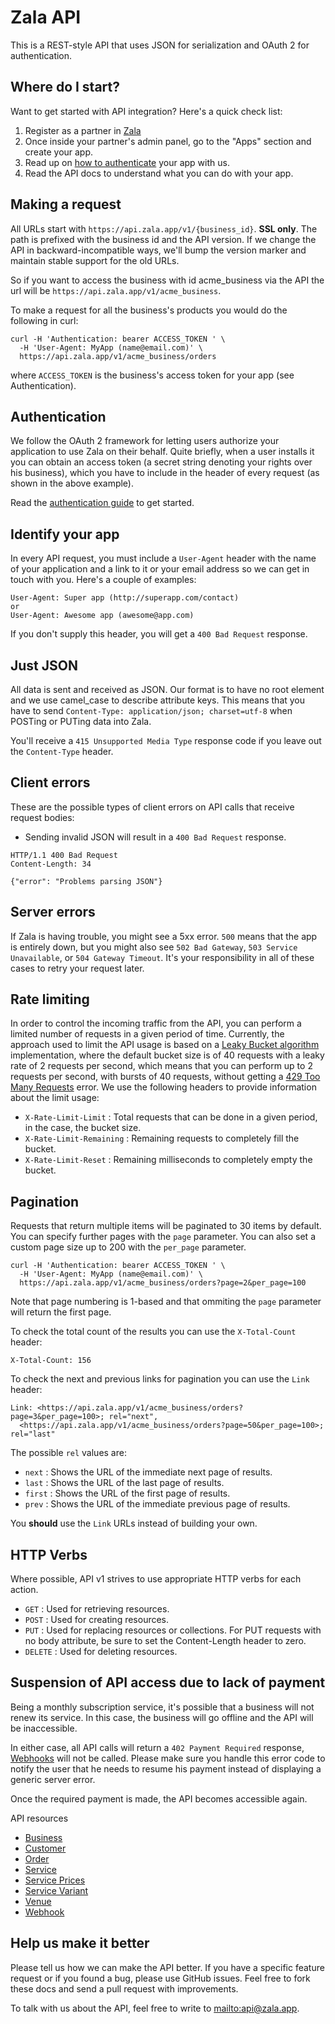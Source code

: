 Zala API
====================

This is a REST-style API that uses JSON for serialization and OAuth 2 for authentication.

Where do I start?
----------------

Want to get started with API integration? Here's a quick check list:

1. Register as a partner in [Zala](https://zala.app)
2. Once inside your partner's admin panel, go to the "Apps" section and create your app.
3. Read up on [how to authenticate](#authentication) your app with us.
4. Read the API docs to understand what you can do with your app.

Making a request
----------------

All URLs start with `https://api.zala.app/v1/{business_id}`. **SSL only**. The path is prefixed with the business id and
the API version.
If we change the API in backward-incompatible ways, we'll bump the version marker and maintain stable support for the
old URLs.

So if you want to access the business with id acme_business via the API the url will
be `https://api.zala.app/v1/acme_business`.

To make a request for all the business's products you would do the following in curl:

```shell
curl -H 'Authentication: bearer ACCESS_TOKEN ' \
  -H 'User-Agent: MyApp (name@email.com)' \
  https://api.zala.app/v1/acme_business/orders
```

where `ACCESS_TOKEN` is the business's access token for your app (see Authentication).

Authentication
--------------

We follow the OAuth 2 framework for letting users authorize your application to use Zala on their behalf. Quite briefly,
when a user installs it you can obtain an access token (a secret string denoting your rights over his business), which
you have to include in the header of every request (as shown in the above example).

Read the [authentication guide](https://github.com/zala/zala-api-docs/blob/master/resources/authentication.md) to get
started.


Identify your app
-----------------

In every API request, you must include a `User-Agent` header with the name of your application and a link to it or your
email address so we can get in touch with you. Here's a couple of examples:

    User-Agent: Super app (http://superapp.com/contact)
    or
    User-Agent: Awesome app (awesome@app.com)

If you don't supply this header, you will get a `400 Bad Request` response.

Just JSON
-----------------

All data is sent and received as JSON. Our format is to have no root element and we use camel\_case to describe
attribute keys. This means that you have to send `Content-Type: application/json; charset=utf-8` when POSTing or PUTing
data into Zala.

You'll receive a `415 Unsupported Media Type` response code if you leave out the `Content-Type` header.


Client errors
-------------

These are the possible types of client errors on API calls that receive request bodies:

* Sending invalid JSON will result in a `400 Bad Request` response.

```
HTTP/1.1 400 Bad Request
Content-Length: 34

{"error": "Problems parsing JSON"}
```

Server errors
-------------

If Zala is having trouble, you might see a 5xx error. `500` means that the app is entirely down, but you might also
see `502 Bad Gateway`, `503 Service Unavailable`, or `504 Gateway Timeout`. It's your responsibility in all of these
cases to retry your request later.


Rate limiting
-------------

In order to control the incoming traffic from the API, you can perform a limited number of requests in a given period of
time.
Currently, the approach used to limit the API usage is based on
a [Leaky Bucket algorithm](https://en.wikipedia.org/wiki/Leaky_bucket)
implementation, where the default bucket size is of 40 requests with a leaky rate of 2 requests per second,
which means that you can perform up to 2 requests per second, with bursts of 40 requests,
without getting a [429 Too Many Requests](http://tools.ietf.org/html/draft-nottingham-http-new-status-02#section-4)
error.
We use the following headers to provide information about the limit usage:

* `X-Rate-Limit-Limit` : Total requests that can be done in a given period, in the case, the bucket size.
* `X-Rate-Limit-Remaining` : Remaining requests to completely fill the bucket.
* `X-Rate-Limit-Reset` : Remaining milliseconds to completely empty the bucket.

Pagination
----------

Requests that return multiple items will be paginated to 30 items by default. You can specify further pages with
the `page` parameter. You can also set a custom page size up to 200 with the `per_page` parameter.

```shell
curl -H 'Authentication: bearer ACCESS_TOKEN ' \
  -H 'User-Agent: MyApp (name@email.com)' \
  https://api.zala.app/v1/acme_business/orders?page=2&per_page=100
```

Note that page numbering is 1-based and that ommiting the `page` parameter will return the first page.

To check the total count of the results you can use the `X-Total-Count` header:

```
X-Total-Count: 156
```

To check the next and previous links for pagination you can use the `Link` header:

```
Link: <https://api.zala.app/v1/acme_business/orders?page=3&per_page=100>; rel="next",
  <https://api.zala.app/v1/acme_business/orders?page=50&per_page=100>; rel="last"
```

The possible `rel` values are:

* `next` : Shows the URL of the immediate next page of results.
* `last` : Shows the URL of the last page of results.
* `first` : Shows the URL of the first page of results.
* `prev` : Shows the URL of the immediate previous page of results.

You **should** use the `Link` URLs instead of building your own.

HTTP Verbs
----------

Where possible, API v1 strives to use appropriate HTTP verbs for each action.

* `GET` : Used for retrieving resources.
* `POST` : Used for creating resources.
* `PUT` :  Used for replacing resources or collections. For PUT requests with no body attribute, be sure to set the
  Content-Length header to zero.
* `DELETE` : Used for deleting resources.

Suspension of API access due to lack of payment
-----------------------------------------------

Being a monthly subscription service, it's possible that a business will not renew its service.
In this case, the business will go offline and the API will be inaccessible.

In either case, all API calls will return a `402 Payment Required`
response, [Webhooks](https://github.com/zala/zala-api-docs/blob/master/resources/webhook.md) will not be called. Please
make sure you handle this error code to notify the user that he needs to resume his payment instead of displaying a
generic server error.

Once the required payment is made, the API becomes accessible again.

API resources

* [Business](https://github.com/zala/zala-api-docs/blob/master/resources/business.md)
* [Customer](https://github.com/zala/zala-api-docs/blob/master/resources/customer.md)
* [Order](https://github.com/zala/zala-api-docs/blob/master/resources/order.md)
* [Service](https://github.com/zala/zala-api-docs/blob/master/resources/service.md)
* [Service Prices](https://github.com/zala/zala-api-docs/blob/master/resources/service_price.md)
* [Service Variant](https://github.com/zala/zala-api-docs/blob/master/resources/service_variant.md)
* [Venue](https://github.com/zala/zala-api-docs/blob/master/resources/venue.md)
* [Webhook](https://github.com/zala/zala-api-docs/blob/master/resources/webhook.md)

Help us make it better
----------------------

Please tell us how we can make the API better. If you have a specific feature request or if you found a bug, please use
GitHub issues. Feel free to fork these docs and send a pull request with improvements.

To talk with us about the API, feel free to write to <mailto:api@zala.app>.

